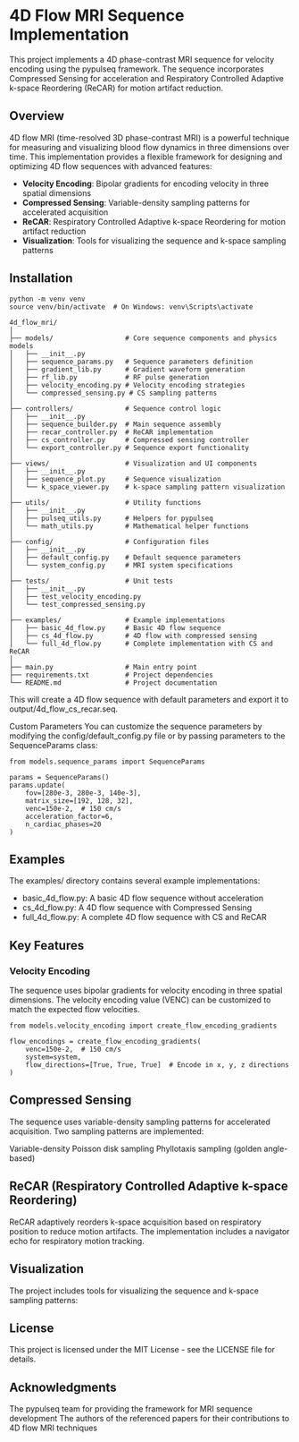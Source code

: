 # 4D Flow MRI Sequence Implementation

This project implements a 4D phase-contrast MRI sequence for velocity encoding using the pypulseq framework. The sequence incorporates Compressed Sensing for acceleration and Respiratory Controlled Adaptive k-space Reordering (ReCAR) for motion artifact reduction.

## Overview

4D flow MRI (time-resolved 3D phase-contrast MRI) is a powerful technique for measuring and visualizing blood flow dynamics in three dimensions over time. This implementation provides a flexible framework for designing and optimizing 4D flow sequences with advanced features:

- **Velocity Encoding**: Bipolar gradients for encoding velocity in three spatial dimensions
- **Compressed Sensing**: Variable-density sampling patterns for accelerated acquisition
- **ReCAR**: Respiratory Controlled Adaptive k-space Reordering for motion artifact reduction
- **Visualization**: Tools for visualizing the sequence and k-space sampling patterns

## Installation

<!-- 1. Clone the repository:
   ```bash
   git clone https://github.com/yourusername/4d-flow-mri.git
   cd 4d-flow-mri  -->

```
python -m venv venv
source venv/bin/activate  # On Windows: venv\Scripts\activate 
``` 
```
4d_flow_mri/
│
├── models/                  # Core sequence components and physics models
│   ├── __init__.py
│   ├── sequence_params.py   # Sequence parameters definition
│   ├── gradient_lib.py      # Gradient waveform generation
│   ├── rf_lib.py            # RF pulse generation
│   ├── velocity_encoding.py # Velocity encoding strategies
│   └── compressed_sensing.py # CS sampling patterns
│
├── controllers/             # Sequence control logic
│   ├── __init__.py
│   ├── sequence_builder.py  # Main sequence assembly
│   ├── recar_controller.py  # ReCAR implementation
│   ├── cs_controller.py     # Compressed sensing controller
│   └── export_controller.py # Sequence export functionality
│
├── views/                   # Visualization and UI components
│   ├── __init__.py
│   ├── sequence_plot.py     # Sequence visualization
│   └── k_space_viewer.py    # k-space sampling pattern visualization
│
├── utils/                   # Utility functions
│   ├── __init__.py
│   ├── pulseq_utils.py      # Helpers for pypulseq
│   └── math_utils.py        # Mathematical helper functions
│
├── config/                  # Configuration files
│   ├── __init__.py
│   ├── default_config.py    # Default sequence parameters
│   └── system_config.py     # MRI system specifications
│
├── tests/                   # Unit tests
│   ├── __init__.py
│   ├── test_velocity_encoding.py
│   └── test_compressed_sensing.py
│
├── examples/                # Example implementations
│   ├── basic_4d_flow.py     # Basic 4D flow sequence
│   ├── cs_4d_flow.py        # 4D flow with compressed sensing
│   └── full_4d_flow.py      # Complete implementation with CS and ReCAR
│
├── main.py                  # Main entry point
├── requirements.txt         # Project dependencies
└── README.md                # Project documentation 
``` 
This will create a 4D flow sequence with default parameters and export it to output/4d_flow_cs_recar.seq.

Custom Parameters
You can customize the sequence parameters by modifying the config/default_config.py file or by passing parameters to the SequenceParams class: 

```
from models.sequence_params import SequenceParams

params = SequenceParams()
params.update(
    fov=[280e-3, 280e-3, 140e-3],
    matrix_size=[192, 128, 32],
    venc=150e-2,  # 150 cm/s
    acceleration_factor=6,
    n_cardiac_phases=20
)  
``` 
## Examples  

The examples/ directory contains several example implementations:

- basic_4d_flow.py: A basic 4D flow sequence without acceleration
- cs_4d_flow.py: A 4D flow sequence with Compressed Sensing
- full_4d_flow.py: A complete 4D flow sequence with CS and ReCAR
## Key Features  
### Velocity Encoding  
The sequence uses bipolar gradients for velocity encoding in three spatial dimensions. The velocity encoding value (VENC) can be customized to match the expected flow velocities. 
```
from models.velocity_encoding import create_flow_encoding_gradients

flow_encodings = create_flow_encoding_gradients(
    venc=150e-2,  # 150 cm/s
    system=system,
    flow_directions=[True, True, True]  # Encode in x, y, z directions
)
```  

## Compressed Sensing  

The sequence uses variable-density sampling patterns for accelerated acquisition. Two sampling patterns are implemented:

Variable-density Poisson disk sampling
Phyllotaxis sampling (golden angle-based) 

## ReCAR (Respiratory Controlled Adaptive k-space Reordering)
ReCAR adaptively reorders k-space acquisition based on respiratory position to reduce motion artifacts. The implementation includes a navigator echo for respiratory motion tracking.  
## Visualization
The project includes tools for visualizing the sequence and k-space sampling patterns: 
## License
This project is licensed under the MIT License - see the LICENSE file for details.

## Acknowledgments
The pypulseq team for providing the framework for MRI sequence development
The authors of the referenced papers for their contributions to 4D flow MRI techniques